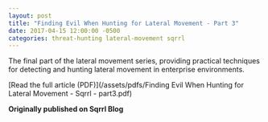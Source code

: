 ```yaml
---
layout: post
title: "Finding Evil When Hunting for Lateral Movement - Part 3"
date: 2017-04-15 12:00:00 -0500
categories: threat-hunting lateral-movement sqrrl
---
```


The final part of the lateral movement series, providing practical techniques for detecting and hunting lateral movement in enterprise environments.

[Read the full article (PDF)](/assets/pdfs/Finding Evil When Hunting for Lateral Movement - Sqrrl - part3.pdf)

**Originally published on Sqrrl Blog**